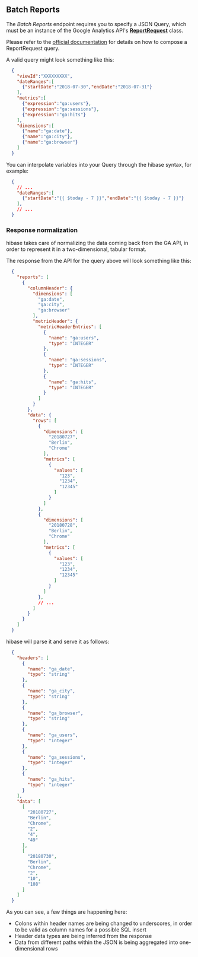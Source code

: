 ## Batch Reports

The *Batch Reports* endpoint requires you to specify a JSON Query, which must be an instance of the Google Analytics API's **[ReportRequest](https://developers.google.com/analytics/devguides/reporting/core/v4/rest/v4/reports/batchGet#ReportRequest)** class.

Please refer to the [official documentation](https://developers.google.com/analytics/devguides/reporting/core/v4/rest/v4/reports/batchGet) for details on how to compose a ReportRequest query.

A valid query might look something like this:

```json
  {
    "viewId":"XXXXXXXXX",
    "dateRanges":[
      {"startDate":"2018-07-30","endDate":"2018-07-31"}
    ],
    "metrics":[
      {"expression":"ga:users"},
      {"expression":"ga:sessions"},
      {"expression":"ga:hits"}
    ],
    "dimensions":[
      {"name":"ga:date"},
      {"name":"ga:city"},
      {"name":"ga:browser"}
    ]
  }
```

You can interpolate variables into your Query through the hibase syntax, for example:

```json
  {
    // ...
    "dateRanges":[
      {"startDate":"{{ $today - 7 }}","endDate":"{{ $today - 7 }}"}
    ],
    // ...
  }
```

### Response normalization

hibase takes care of normalizing the data coming back from the GA API, in order to represent it in a two-dimensional, tabular format.

The response from the API for the query above will look something like this:

```json
  {
    "reports": [
      {
        "columnHeader": {
          "dimensions": [
            "ga:date",
            "ga:city",
            "ga:browser"
          ],
          "metricHeader": {
            "metricHeaderEntries": [
              {
                "name": "ga:users",
                "type": "INTEGER"
              },
              {
                "name": "ga:sessions",
                "type": "INTEGER"
              },
              {
                "name": "ga:hits",
                "type": "INTEGER"
              }
            ]
          }
        },
        "data": {
          "rows": [
            {
              "dimensions": [
                "20180727",
                "Berlin",
                "Chrome"
              ],
              "metrics": [
                {
                  "values": [
                    "123",
                    "1234",
                    "12345"
                  ]
                }
              ]
            },
            {
              "dimensions": [
                "20180728",
                "Berlin",
                "Chrome"
              ],
              "metrics": [
                {
                  "values": [
                    "123",
                    "1234",
                    "12345"
                  ]
                }
              ]
            },
            // ...
          ]
        }
      }
    ]
  }
```

hibase will parse it and serve it as follows:

```json
  {
    "headers": [
      {
        "name": "ga_date",
        "type": "string"
      },
      {
        "name": "ga_city",
        "type": "string"
      },
      {
        "name": "ga_browser",
        "type": "string"
      },
      {
        "name": "ga_users",
        "type": "integer"
      },
      {
        "name": "ga_sessions",
        "type": "integer"
      },
      {
        "name": "ga_hits",
        "type": "integer"
      }
    ],
    "data": [
      [
        "20180727",
        "Berlin",
        "Chrome",
        "2",
        "4",
        "49"
      ],
      [
        "20180730",
        "Berlin",
        "Chrome",
        "2",
        "10",
        "108"
      ]
    ]
  }
```

As you can see, a few things are happening here:

- Colons within header names are being changed to underscores, in order to be valid as column names for a possible SQL insert
- Header data types are being inferred from the response
- Data from different paths within the JSON is being aggregated into one-dimensional rows

